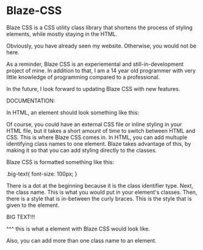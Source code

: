 # Blaze-CSS

Blaze CSS is a CSS utility class library that shortens the process of styling elements, while mostly staying in the HTML.

Obviously, you have already seen my website. Otherwise, you would not be here.

As a reminder, Blaze CSS is an experiemental and still-in-development project of mine. In addition to that, I am a 14 year old programmer with very little knowledge of programming compared to a professional.

In the future, I look forward to updating Blaze CSS with new features.


DOCUMENTATION:

In HTML, an element should look something like this:
<p id="text-element" class="text-info" style="styling here...">
Of course, you could have an external CSS file or inline styling in your HTML file, but it takes a short amount of time to switch between HTML and CSS. This is where Blaze CSS comes in.
In HTML, you can add multuple identifying class names to one element. Blaze takes advantage of this, by making it so that you can add styling directly to the classes.
  
Blaze CSS is formatted something like this:
  
.big-text{
  font-size: 100px; 
}
  
There is a dot at the beginning because it is the class identifier type. Next, the class name. This is what you would put in your element's classes. Then, there is a style that is in-between the curly braces. This is the style that is given to the element.
  
<p class="big-text">BIG TEXT!!!</p>

^^^ this is what a element with Blaze CSS would look like.

Also, you can add more than one class name to an element.
